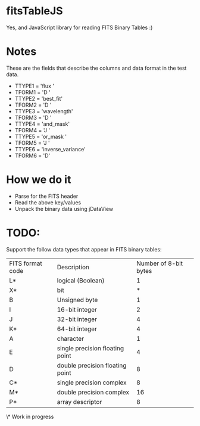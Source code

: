 fitsTableJS
=============

Yes, and JavaScript library for reading FITS Binary Tables :)

Notes
=====

These are the fields that describe the columns and data format in the test data.

* TTYPE1  = 'flux    '
* TFORM1  = 'D       '
* TTYPE2  = 'best_fit'
* TFORM2  = 'D       '
* TTYPE3  = 'wavelength'
* TFORM3  = 'D       '
* TTYPE4  = 'and_mask'
* TFORM4  = 'J       '
* TTYPE5  = 'or_mask '
* TFORM5  = 'J       '
* TTYPE6  = 'inverse_variance'
* TFORM6  = 'D'

How we do it
============
* Parse for the FITS header
* Read the above key/values
* Unpack the binary data using jDataView

TODO:
=====

Support the follow data types that appear in FITS binary tables:

<table>
    <tr>
        <td>FITS format code</td>
        <td>Description</td>
        <td>Number of 8-bit bytes</td>
    </tr>
    <tr>
        <td>L*</td>
        <td>logical (Boolean)</td>
        <td>1</td>
    </tr>
    <tr>
        <td>X*</td>
        <td>bit</td>
        <td>*</td>
    </tr>
    <tr>
        <td>B</td>
        <td>Unsigned byte</td>
        <td>1</td>
    </tr>
    <tr>
        <td>I</td>
        <td>16-bit integer</td>
        <td>2</td>
    </tr>
    <tr>
        <td>J</td>
        <td>32-bit integer</td>
        <td>4</td>
    </tr>
    <tr>
        <td>K*</td>
        <td>64-bit integer</td>
        <td>4</td>
    </tr>
    <tr>
        <td>A</td>
        <td>character</td>
        <td>1</td>
    </tr>
    <tr>
        <td>E</td>
        <td>single precision floating point</td>
        <td>4</td>
    </tr>
    <tr>
        <td>D</td>
        <td>double precision floating point</td>
        <td>8</td>
    </tr>
    <tr>
        <td>C*</td>
        <td>single precision complex</td>
        <td>8</td>
    </tr>
    <tr>
        <td>M*</td>
        <td>double precision complex</td>
        <td>16</td>
    </tr>
    <tr>
        <td>P*</td>
        <td>array descriptor</td>
        <td>8</td>
    </tr>
</table>
\* Work in progress